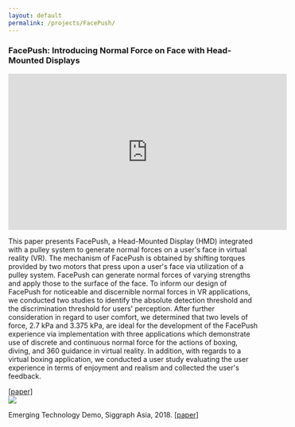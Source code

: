 ```yaml
---
layout: default
permalink: /projects/FacePush/
---
```

<h3><b>FacePush: Introducing Normal Force on Face with Head-Mounted Displays</b></h3>
<iframe width="560" height="315" src="https://www.youtube.com/embed/IPLVCdbvWyI" frameborder="0" allow="accelerometer; autoplay; encrypted-media; gyroscope; picture-in-picture" allowfullscreen></iframe>
<br>
<p>
This paper presents FacePush, a Head-Mounted Display (HMD) integrated with a pulley system to generate normal forces on a user's face in virtual reality (VR). The mechanism of FacePush is obtained by shifting torques provided by two motors that press upon a user's face via utilization of a pulley system. FacePush can generate normal forces of varying strengths and apply those to the surface of the face. To inform our design of FacePush for noticeable and discernible normal forces in VR applications, we conducted two studies to identify the absolute detection threshold and the discrimination threshold for users' perception. After further consideration in regard to user comfort, we determined that two levels of force, 2.7 kPa and 3.375 kPa, are ideal for the development of the FacePush experience via implementation with three applications which demonstrate use of discrete and continuous normal force for the actions of boxing, diving, and 360 guidance in virtual reality. In addition, with regards to a virtual boxing application, we conducted a user study evaluating the user experience in terms of enjoyment and realism and collected the user's feedback.
</p>
<a href="https://dl.acm.org/citation.cfm?id=3242588">
[paper]
</a>
<br>

<img src="https://wenjietseng.github.io/images/SA-Tokyo.jpg">
<p>Emerging Technology Demo, Siggraph Asia, 2018. <a href="https://dl.acm.org/citation.cfm?id=3275480">
[paper]
</a></p>